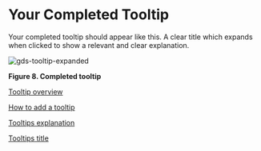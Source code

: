 # Your Completed Tooltip
Your completed tooltip should appear like this. A clear title which expands when clicked to show a relevant and clear explanation.

![gds-tooltip-expanded](https://user-images.githubusercontent.com/61820359/76084799-aaa05480-5fa8-11ea-9820-332125e06d8b.png)

**Figure 8. Completed tooltip**

[Tooltip overview](/design-guidelines/guides/tooltips/overview)

[How to add a tooltip](/design-guidelines/guides/tooltips/how-to-add-a-tooltip)

[Tooltips explanation](/design-guidelines/guides/tooltips/tooltip-explanation)

[Tooltips title](/design-guidelines/guides/tooltips/tooltip-title)
